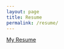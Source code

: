 ```yaml
---
layout: page
title: Resume
permalink: /resume/
---
```


[My Resume](https://github.com/AtharvaVaidya/atharvavaidya.github.io/raw/master/Atharva%20Vaidya's%20Résumé.pdf)
